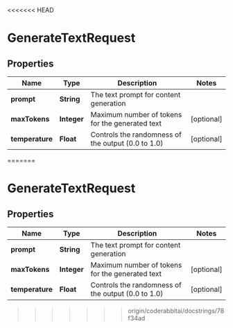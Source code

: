 <<<<<<< HEAD
# GenerateTextRequest

## Properties

| Name            | Type        | Description                                        | Notes      |
|-----------------|-------------|----------------------------------------------------|------------|
| **prompt**      | **String**  | The text prompt for content generation             |            |
| **maxTokens**   | **Integer** | Maximum number of tokens for the generated text    | [optional] |
| **temperature** | **Float**   | Controls the randomness of the output (0.0 to 1.0) | [optional] |
=======


# GenerateTextRequest


## Properties

| Name | Type | Description | Notes |
|------------ | ------------- | ------------- | -------------|
|**prompt** | **String** | The text prompt for content generation |  |
|**maxTokens** | **Integer** | Maximum number of tokens for the generated text |  [optional] |
|**temperature** | **Float** | Controls the randomness of the output (0.0 to 1.0) |  [optional] |
>>>>>>> origin/coderabbitai/docstrings/78f34ad



